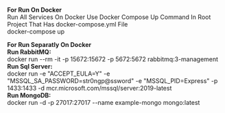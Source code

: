 
<b>For Run On Docker</b><br>
Run All Services On Docker Use Docker Compose Up Command In  Root Project That Has docker-compose.yml File
<br>
docker-compose up
<br>

<b>For Run Separatly On Docker</b>
<br>
<b> Run RabbitMQ: </b> <br>
docker run --rm -it -p 15672:15672 -p 5672:5672 rabbitmq:3-management  <br>
<b> Run Sql Server: </b> <br>
docker run -e "ACCEPT_EULA=Y" -e "MSSQL_SA_PASSWORD=str0ngp@ssword" -e "MSSQL_PID=Express" -p 1433:1433 -d mcr.microsoft.com/mssql/server:2019-latest  <br>
<b> Run MongoDB:</b> <br>
docker run -d -p 27017:27017 --name example-mongo mongo:latest<br>
